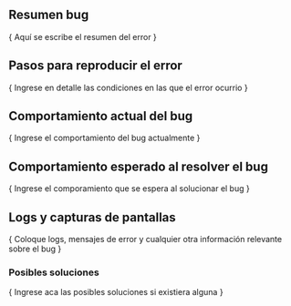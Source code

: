 
## Resumen bug
{ Aquí se escribe el resumen del error }

## Pasos para reproducir el error
{ Ingrese en detalle las condiciones en las que el error ocurrio }

## Comportamiento actual del bug
{ Ingrese el comportamiento del bug actualmente }

## Comportamiento esperado al resolver el bug
{ Ingrese el comporamiento que se espera al solucionar el bug }

## Logs y capturas de pantallas
{ Coloque logs, mensajes de error y cualquier otra información relevante sobre el bug }

### Posibles soluciones
{ Ingrese aca las posibles soluciones si existiera alguna }
